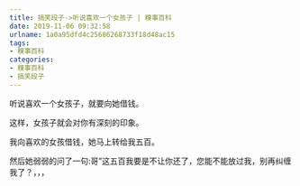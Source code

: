 ```yaml
---
title: 搞笑段子->听说喜欢一个女孩子 | 糗事百科
date: 2019-11-06 09:32:58
urlname: 1a0a95dfd4c25686268733f18d48ac15
tags: 
- 糗事百科
categories:
- 糗事百科
- 搞笑段子
---
```

听说喜欢一个女孩子，就要向她借钱。

这样，女孩子就会对你有深刻的印象。

我向喜欢的女孩借钱，她马上转给我五百。

然后她弱弱的问了一句:哥”这五百我要是不让你还了，您能不能放过我，别再纠缠我了？，，，


